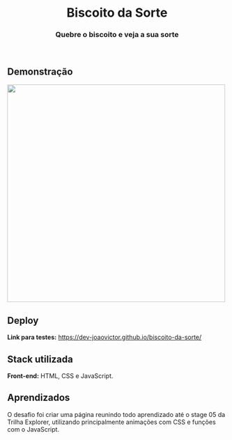 <h1 align="center" >Biscoito da Sorte</h1>

<h3 align="center">Quebre o biscoito e veja a sua sorte</h3>
<br>

## Demonstração

<p>
    <img width="500" src="./assets/demonstração.gif"></img>
</p>

## Deploy

**Link para testes:** <a target="_blank" href="https://dev-joaovictor.github.io/biscoito-da-sorte/">https://dev-joaovictor.github.io/biscoito-da-sorte/</a>

## Stack utilizada

**Front-end:** HTML, CSS e JavaScript.

## Aprendizados

O desafio foi criar uma página reunindo todo aprendizado até o stage 05 da Trilha Explorer, utilizando principalmente animações com CSS e funções com o JavaScript.
